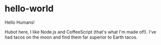 hello-world
===========

Hello Humans!

Hubot here, I like Node.js and CoffeeScript (that's what I'm made of!).
I've had tacos on the moon and find them far superior to Earth tacos.
